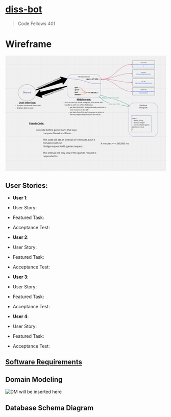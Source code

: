 # [diss-bot](https://diss-bot.github.io/d-b-md/)
> Code Fellows 401

# Wireframe
![WF will be inserted here](img/WF.png)

## User Stories:
 - **User 1**: 
  - User Story: 
  - Featured Task: 
  - Acceptance Test: 

 - **User 2**: 
  - User Story: 
  - Featured Task: 
  - Acceptance Test: 

 - **User 3**: 
  - User Story: 
  - Featured Task: 
  - Acceptance Test: 

 - **User 4**: 
  - User Story: 
  - Featured Task: 
  - Acceptance Test: 

## [Software Requirements](requirements.md)

## Domain Modeling
![DM will be inserted here]()

## Database Schema Diagram